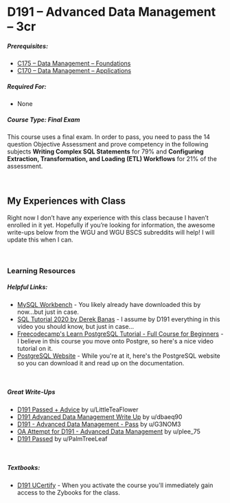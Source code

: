 # D191 – Advanced Data Management – 3cr
<h5>Prerequisites:</h5>
<ul>
  <li><a href="https://github.com/Krautpaddy/myBSCS-Classes-Notes/blob/main/C175.md">C175 – Data Management – Foundations</a></li>
<li><a href="https://github.com/Krautpaddy/myBSCS-Classes-Notes/blob/main/C170.md">C170 – Data Management – Applications</a></li>
</ul>

<h5>Required For:</h5>
<ul>
<li>None</li>
</ul>

<h5><b>Course Type:</b> Final Exam</h5>
<p>This course uses a final exam. In order to pass, you need to pass the 14 question Objective Assessment and prove competency in the following subjects <b>Writing Complex SQL Statements</b> for 79% and <b>Configuring Extraction, Transformation, and Loading (ETL) Workflows</b> for 21% of the assessment.</p> 

<br />

<h2>My Experiences with Class</h2>
<p>Right now I don’t have any experience with this class because I haven’t enrolled in it yet. Hopefully if you’re looking for information, the awesome write-ups below from the WGU and WGU BSCS subreddits will help! I will update this when I can.</p>


<br />

<h3>Learning Resources</h3>

<h5>Helpful Links:</h5>
<ul>
  <li><a href="https://www.mysql.com/products/workbench/">MySQL Workbench</a> - You likely already have downloaded this by now...but just in case.</li>
  <li><a href="https://www.youtube.com/watch?v=XqIk2PwP0To">SQL Tutorial 2020 by Derek Banas</a> - I assume by D191 everything in this video you should know, but just in case... </li>
  <li><a href="https://www.youtube.com/watch?v=qw--VYLpxG4">Freecodecamp's Learn PostgreSQL Tutorial - Full Course for Beginners</a> - I believe in this course you move onto Postgre, so here's a nice video tutorial on it.</li>
  <li><a href="https://www.postgresql.org/">PostgreSQL Website</a> - While you're at it, here's the PostgreSQL website so you can download it and read up on the documentation.</li>
</ul>

<br />

<h5>Great Write-Ups</h5>
<ul>
  <li><a href="https://www.reddit.com/r/WGU_CompSci/comments/kdxozx/d191_passed_advice/">D191 Passed + Advice</a> by u/LittleTeaFlower</li>
    <li><a href="https://www.reddit.com/r/WGU_CompSci/comments/jvvb20/d191_advanced_data_management_write_up/">D191 Advanced Data Management Write Up</a> by u/dbaeq90</li>
  <li><a href="https://www.reddit.com/r/WGU_CompSci/comments/kplshg/d191_advanced_data_management_pass/">D191 - Advanced Data Management - Pass</a> by u/G3NOM3</li>
  <li><a href="https://www.reddit.com/r/WGU_CompSci/comments/jr6axs/oa_attempt_for_d191_advanced_data_management/">OA Attempt for D191 - Advanced Data Management</a> by u/plee_75</li>
  <li><a href="https://www.reddit.com/r/WGUIT/comments/jxvo7a/d191_passed/">D191 Passed</a> by u/PalmTreeLeaf</li>
</ul>

<br />

<h5>Textbooks:</h5>
<ul>
    <li><a href="https://www.ucertify.com/">D191 UCertify</a> - When you activate the course you'll immediately gain access to the Zybooks for the class.</li></ul>
